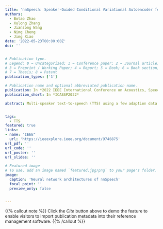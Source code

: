 ```yaml
---
title: 'nnSpeech: Speaker-Guided Conditional Variational Autoencoder for Zero-Shot Multi-speaker text-to-speech'
authors:
  - Botao Zhao
  - Xulong Zhang
  - Jianzong Wang
  - Ning Cheng
  - Jing Xiao
date: '2022-05-23T00:00:00Z'
doi: ''


# Publication type.
# Legend: 0 = Uncategorized; 1 = Conference paper; 2 = Journal article;
# 3 = Preprint / Working Paper; 4 = Report; 5 = Book; 6 = Book section;
# 7 = Thesis; 8 = Patent
publication_types: ['1']

# Publication name and optional abbreviated publication name.
publication: In *2022 IEEE International Conference on Acoustics, Speech and Signal Processing*
publication_short: In *ICASSP2022*

abstract: Multi-speaker text-to-speech (TTS) using a few adaption data is a challenge in practical applications. To address that, we propose a zero-shot multi-speaker TTS, named nnSpeech, that could synthesis a new speaker voice without fine-tuning and using only one adaption utterance. Compared with using a speaker representation module to extract the characteristics of new speakers, our method bases on a speaker-guided conditional variational autoencoder and can generate a variable Z, which contains both speaker characteristics and content information. The latent variable Z distribution is approximated by another variable conditioned on reference mel-spectrogram and phoneme. Experiments on the English corpus, Mandarin corpus, and cross-dataset proves that our model could generate natural and similar speech with only one adaption speech.


tags:
  - TTS
featured: true
links:
- name: "IEEE"
  url: 'https://ieeexplore.ieee.org/document/9746875'
url_pdf: ''
url_code: ''
url_poster: ''
url_slides: ''

# Featured image
# To use, add an image named `featured.jpg/png` to your page's folder.
image:
  caption: 'Neural network architectures of nnSpeech'
  focal_point: ''
  preview_only: false


---
```


{{% callout note %}}
Click the _Cite_ button above to demo the feature to enable visitors to import publication metadata into their reference management software.
{{% /callout %}}

